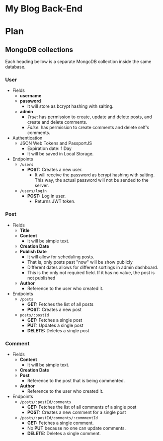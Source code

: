 # My Blog Back-End

# Plan

## MongoDB collections

Each heading bellow is a separate MongoDB collection inside the same database.

### User

- Fields
  - **username**
  - **password**
    - It will store as bcrypt hashing with salting.
  - **admin**
    - _True_: has permission to create, update and delete posts, and create and delete comments.
    - _False_: has permission to create comments and delete self's comments.
- Authentication
  - JSON Web Tokens and PassportJS
    - Expiration date: 1 Day
    - It will be saved in Local Storage.
- Endpoints
  - `/users`
    - **POST:** Creates a new user.
      - It will receive the password as bcrypt hashing with salting. This way, the actual password will not be sended to the server.
  - `/users/login`
    - **POST:** Log in user.
      - Returns JWT token.

### Post

- Fields
  - **Title**
  - **Content**
    - It will be simple text.
  - **Creation Date**
  - **Publish Date**
    - It will allow for scheduling posts.
    - That is, only posts past "now" will be show publicly
    - Different dates allows for different sortings in admin dashboard.
    - This is the only not required field. If it has no value, the post is not published
  - **Author**
    - Reference to the user who created it.
- Endpoints
  - `/posts`
    - **GET:** Fetches the list of all posts
    - **POST:** Creates a new post
  - `posts/:postId`
    - **GET:** Fetches a single post
    - **PUT:** Updates a single post
    - **DELETE:** Deletes a single post

### Comment

- Fields
  - **Content**
    - It will be simple text.
  - **Creation Date**
  - **Post**
    - Reference to the post that is being commented.
  - **Author**
    - Reference to the user who created it.
- Endpoints
  - `/posts/:postId/comments`
    - **GET:** Fetches the list of all comments of a single post
    - **POST:** Creates a new comment for a single post
  - `/posts/:postId/comments/:commmentId`
    - **GET:** Fetches a single comment.
    - No **PUT** because no one can update comments.
    - **DELETE:** Deletes a single comment.
